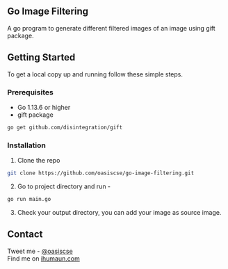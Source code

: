 ## Go Image Filtering

A go program to generate different filtered images of an image using gift package.


## Getting Started

To get a local copy up and running follow these simple steps.

### Prerequisites
* Go 1.13.6 or higher
* gift package
```sh
go get github.com/disintegration/gift
```

### Installation
 
1. Clone the repo
```sh
git clone https://github.com/oasiscse/go-image-filtering.git
```
2. Go to project directory and run -
```sh
go run main.go
```
3. Check your output directory, you can add your image as source image.

## Contact

Tweet me - [@oasiscse](https://twitter.com/oasiscse)  
Find me on [ihumaun.com](http://ihumaun.com)
